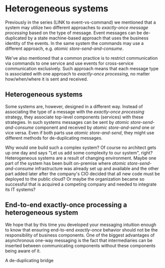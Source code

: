 # Heterogeneous systems

Previously in the series (LINK to event-vs-command) we mentioned that a system may utilize two different approaches to *exactly-once message processing* based on the type of message. Event messages can be de-duplicated by a state machine-based approach that uses the business identity of the events. In the same system the commands may use a different approach, e.g. *atomic store-send-and-consume*.

We've also mentioned that a common practice is to restrict communication via commands to one service and use events for cross-service communication exclusively. Such approach means that each message type is associated with one approach to *exactly-once processing*, no matter how/when/where it is sent and received.

## Heterogeneous systems

Some systems are, however, designed in a different way. Instead of associating the type of a message with the *exactly-once processing* strategy, they associate top-level components (services) with these strategies. In such systems messages can be sent by *atomic store-send-and-consume* component and received by *atomic store-and-send* one or vice versa. Even if both parts use *atomic store-and-send*, they might use different methods for de-duplicating messages.

Why would one build such a complex system? Of course no architect gets up one day and says "Let us add some complexity to our system", right? Heterogeneous systems are a result of changing environment. Maybe one part of the system has been built on-premise where *atomic store-send-and-consume* infrastructure was already set up and available and the other part added later after the company's CIO decided that all new code must be deployed to the public cloud? Or maybe the organization became so successful that is acquired a competing company and needed to integrate its IT systems?

## End-to-end exactly-once processing a heterogeneous system

We hope that by this time you developed your messaging intuition enough to know that ensuring end-to-end *exactly-once* behavior should not be the responsibility of business components. One of the biggest advantages of asynchronous one-way messaging is the fact that intermediaries can be inserted between communicating components without these components being aware of it. 

A de-duplicating bridge 
